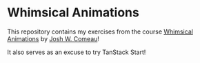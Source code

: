 # Whimsical Animations

This repository contains my exercises from the course [Whimsical Animations](https://courses.joshwcomeau.com/wham) by [Josh W. Comeau](https://www.joshwcomeau.com/)!

It also serves as an excuse to try TanStack Start!
